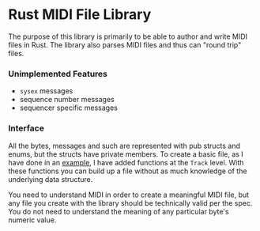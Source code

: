# Rust MIDI File Library

The purpose of this library is primarily to be able to author and write MIDI files in Rust.
The library also parses MIDI files and thus can "round trip" files.

### Unimplemented Features

- `sysex` messages
- sequence number messages
- sequencer specific messages

### Interface

All the bytes, messages and such are represented with pub structs and enums, but the structs have private members. 
To create a basic file, as I have done in an [example], I have added functions at the `Track` level.
With these functions you can build up a file without as much knowledge of the underlying data structure.

You need to understand MIDI in order to create a meaningful MIDI file, but any file you create with the library should
be technically valid per the spec.
You do not need to understand the meaning of any particular byte's numeric value. 

[example]: https://github.com/webern/midi/blob/main/examples/main.rs
